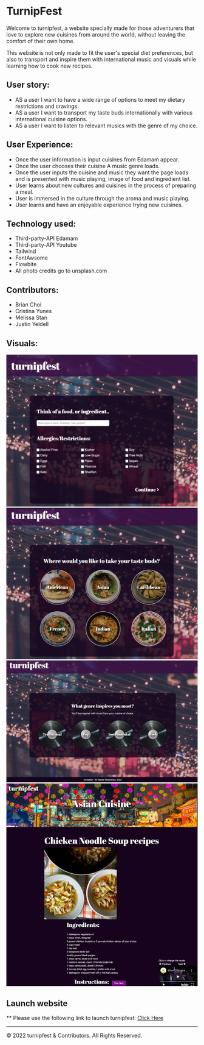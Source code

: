 # TurnipFest
Welcome to turnipfest, a website specially made for those adventurers that love to explore new cuisines from around the world, without leaving the comfort of their own home. 

This website is not only made to fit the user's special diet preferences, but also to transport and inspire them with international music and visuals while learning how to cook new recipes.


## User story:
- AS a user I want to have a wide range of options to meet my dietary restrictions and cravings.
- AS a user I want to transport my taste buds internationally with various international cuisine options.
- AS a user I want to listen to relevant musics with the genre of my choice.


## User Experience:
- Once the user information is input cuisines from Edamam appear.
- Once the user chooses their cuisine A music genre loads.
- Once the user inputs the cuisine and music they want the page loads and is presented with music playing, image of food and ingredient list.
- User learns about new cultures and cuisines in the process of preparing a meal.
- User is immersed in the culture through the aroma and music playing.
- User learns and have an enjoyable experience trying new cuisines.


## Technology used:
- Third-party-API Edamam
- Third-party-API Youtube 
- Tailwind
- FontAwsome
- Flowbite
- All photo credits go to unsplash.com


## Contributors:
- Brian Choi 
- Cristina Yunes 
- Melissa Stan
- Justin Yeldell


## Visuals:
![turnipfest first set of questions](./assets/images/turnipfest-first.png)
![turnipfest cuisine preference question](./assets/images/turnipfest-cuisines.png)
![turnipfest cuisine genre preference question](./assets/images/turnipfest-genres.png)
![turnipfest final recipe view](./assets/images/cuisine-page-ss.jpg)


## Launch website
** Please use the following link to launch turnipfest: [Click Here](https://yuyitax.github.io/TurnipFest/)


- - -
© 2022 turnipfest & Contributors. All Rights Reserved.